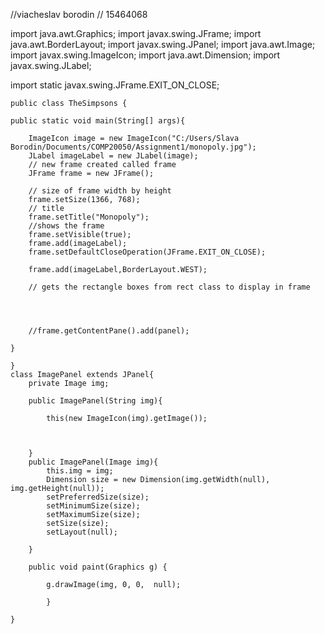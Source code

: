 //viacheslav borodin 
// 15464068 


import java.awt.Graphics;
import javax.swing.JFrame;
import java.awt.BorderLayout;
import javax.swing.JPanel;
import java.awt.Image;
import javax.swing.ImageIcon;
import java.awt.Dimension;
import javax.swing.JLabel;


import static javax.swing.JFrame.EXIT_ON_CLOSE;

	public class TheSimpsons {
		
	public static void main(String[] args){
		
		ImageIcon image = new ImageIcon("C:/Users/Slava Borodin/Documents/COMP20050/Assignment1/monopoly.jpg");
		JLabel imageLabel = new JLabel(image);
	    // new frame created called frame
		JFrame frame = new JFrame();
		
		// size of frame width by height 
	    frame.setSize(1366, 768);
	    // title
		frame.setTitle("Monopoly");
		//shows the frame
		frame.setVisible(true);
		frame.add(imageLabel);
		frame.setDefaultCloseOperation(JFrame.EXIT_ON_CLOSE);
		
		frame.add(imageLabel,BorderLayout.WEST);
		
		// gets the rectangle boxes from rect class to display in frame 
	
		
		
		
		//frame.getContentPane().add(panel);
	
	}
	
	}
	class ImagePanel extends JPanel{
		private Image img;
		
		public ImagePanel(String img){
			
			this(new ImageIcon(img).getImage());
			
			
			
		}
		public ImagePanel(Image img){
			this.img = img;
			Dimension size = new Dimension(img.getWidth(null), img.getHeight(null));
			setPreferredSize(size);
			setMinimumSize(size);
			setMaximumSize(size);
			setSize(size);
			setLayout(null);
			
		}
		
		public void paint(Graphics g) {
			
			g.drawImage(img, 0, 0, 	null);
				
			}
	
	}
	

